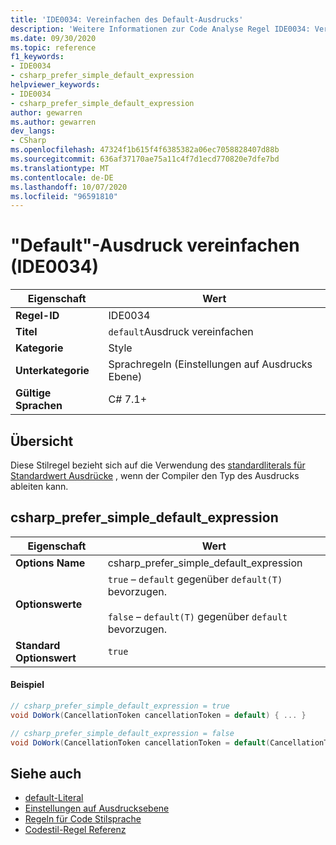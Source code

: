 ```yaml
---
title: 'IDE0034: Vereinfachen des Default-Ausdrucks'
description: 'Weitere Informationen zur Code Analyse Regel IDE0034: Vereinfachen des Default-Ausdrucks'
ms.date: 09/30/2020
ms.topic: reference
f1_keywords:
- IDE0034
- csharp_prefer_simple_default_expression
helpviewer_keywords:
- IDE0034
- csharp_prefer_simple_default_expression
author: gewarren
ms.author: gewarren
dev_langs:
- CSharp
ms.openlocfilehash: 47324f1b615f4f6385382a06ec7058828407d88b
ms.sourcegitcommit: 636af37170ae75a11c4f7d1ecd770820e7dfe7bd
ms.translationtype: MT
ms.contentlocale: de-DE
ms.lasthandoff: 10/07/2020
ms.locfileid: "96591810"
---
```

# <a name="simplify-default-expression-ide0034"></a>"Default"-Ausdruck vereinfachen (IDE0034)

|Eigenschaft|Wert|
|-|-|
| **Regel-ID** | IDE0034 |
| **Titel** | `default`Ausdruck vereinfachen |
| **Kategorie** | Style |
| **Unterkategorie** | Sprachregeln (Einstellungen auf Ausdrucks Ebene) |
| **Gültige Sprachen** | C# 7.1+ |

## <a name="overview"></a>Übersicht

Diese Stilregel bezieht sich auf die Verwendung des [standardliterals für Standardwert Ausdrücke](../../../csharp/language-reference/operators/default.md#default-literal) , wenn der Compiler den Typ des Ausdrucks ableiten kann.

## <a name="csharp_prefer_simple_default_expression"></a>csharp_prefer_simple_default_expression

|Eigenschaft|Wert|
|-|-|
| **Options Name** | csharp_prefer_simple_default_expression
| **Optionswerte** | `true` – `default` gegenüber `default(T)` bevorzugen.<br /><br />`false` – `default(T)` gegenüber `default` bevorzugen. |
| **Standard Optionswert** | `true` |

#### <a name="example"></a>Beispiel

```csharp
// csharp_prefer_simple_default_expression = true
void DoWork(CancellationToken cancellationToken = default) { ... }

// csharp_prefer_simple_default_expression = false
void DoWork(CancellationToken cancellationToken = default(CancellationToken)) { ... }
```

## <a name="see-also"></a>Siehe auch

- [default-Literal](../../../csharp/language-reference/operators/default.md#default-literal)
- [Einstellungen auf Ausdrucksebene](expression-level-preferences.md)
- [Regeln für Code Stilsprache](language-rules.md)
- [Codestil-Regel Referenz](index.md)
